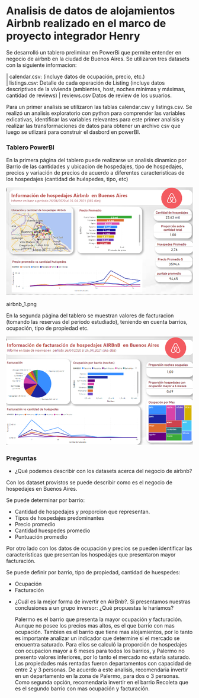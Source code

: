 # Analisis de datos de alojamientos Airbnb realizado en el marco de proyecto integrador Henry

Se desarrolló un tablero preliminar en PowerBi que permite entender en negocio de airbnb en la ciudad de Buenos Aires.
Se utilizaron tres datasets con la siguiente informacion:

| calendar.csv: (incluye datos de ocupación, precio, etc.)  
| listings.csv: Detalle de cada operación de Listing (incluye datos descriptivos de la vivienda (ambientes, host, noches mínimas y máximas, cantidad de reviews)
| reviews.csv Datos de review de los usuarios.

Para un primer analisis se utilizaron las tablas calendar.csv y listings.csv. Se realizó un analisis exploratorio con python para comprender las variables exlicativas, identificar las variables relevantes para este primer analisis y realizar las transformaciones de datos para obtener un archivo csv que luego se utlizará para construir el dasbord en powerBI.

### Tablero PowerBI 

En la primera página del tablero puede realizarse un analisis dinamico por Barrio de las cantidades y ubicacion de hospedajes, tipo de hospedajes, precios y variación de precios de acuerdo a diferentes caracteristicas de los hospedajes (cantidad de huéspedes, tipo, etc)

![página1](airbnb_1.png)


airbnb_1.png



En la segunda página del tablero se muestran valores de facturacion (tomando las reservas del periodo estudiado), teniendo en cuenta barrios, ocupación, tipo de propiedad etc.

![página2](airbnb2.png)


### Preguntas 

* ¿Qué podemos describir con los datasets acerca del negocio de airbnb?

Con los dataset provistos se puede describir como es el negocio de hospedajes en Buenos Aires.

Se puede determinar por barrio:
- Cantidad de hospedajes y proporcion que representan.
- Tipos de hospedajes predominantes
- Precio promedio
- Cantidad huespedes promedio
- Puntuación promedio

Por otro lado con los datos de ocupación y precios se pueden identificar las caracteristicas que presentan los hospedajes que presentaron mayor facturación.

Se puede definir por barrio, tipo de propiedad, cantidad de huespedes:
- Ocupación
- Facturación
  

* ¿Cuál es la mejor forma de invertir en AirBnb?. Si presentamos nuestras conclusiones a un grupo inversor: ¿Qué propuestas le haríamos?
  
  Palermo es el barrio que presenta la mayor ocupación y facturación. Aunque no posee los precios mas altos, es el que barrio con mas ocupación.
  Tambien es el barrio que tiene mas alojamientos, por lo tanto es importante analizar un indicador que determine si el mercado se encuentra saturado.
  Para ellos se calculó la proporción de hospedajes con ocupacion mayor a 6 meses para todos los barrios, y Palermo no presento valores inferiores, por lo tanto el mercado no estaría saturado. 
   Las propiedades más rentadas fueron departamentos con capacidad de entre 2 y 3 personas.
  De acuerdo a este analisis, recomendaria invertir en un departamento en la zona de Palermo, para dos o 3 personas. Como segunda opción, recomendaria invertir en el barrio Recoleta que es el segundo barrio con mas ocupación y facturación. 

  



